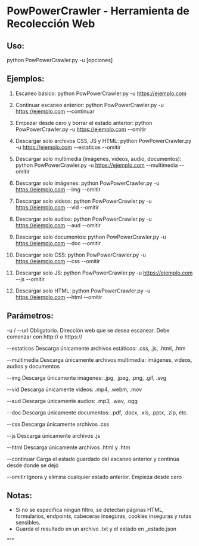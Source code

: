 PowPowerCrawler - Herramienta de Recolección Web
===============================================

Uso:
-----
python PowPowerCrawler.py -u <URL> [opciones]

Ejemplos:
---------
1. Escaneo básico:
   python PowPowerCrawler.py -u https://ejemplo.com

2. Continuar escaneo anterior:
   python PowPowerCrawler.py -u https://ejemplo.com --continuar

3. Empezar desde cero y borrar el estado anterior:
   python PowPowerCrawler.py -u https://ejemplo.com --omitir

4. Descargar solo archivos CSS, JS y HTML:
   python PowPowerCrawler.py -u https://ejemplo.com --estaticos --omitir

5. Descargar solo multimedia (imágenes, videos, audio, documentos):
   python PowPowerCrawler.py -u https://ejemplo.com --multimedia --omitir

6. Descargar solo imágenes:
   python PowPowerCrawler.py -u https://ejemplo.com --img --omitir

7. Descargar solo videos:
   python PowPowerCrawler.py -u https://ejemplo.com --vid --omitir

8. Descargar solo audios:
   python PowPowerCrawler.py -u https://ejemplo.com --aud --omitir

9. Descargar solo documentos:
   python PowPowerCrawler.py -u https://ejemplo.com --doc --omitir

10. Descargar solo CSS:
    python PowPowerCrawler.py -u https://ejemplo.com --css --omitir

11. Descargar solo JS:
    python PowPowerCrawler.py -u https://ejemplo.com --js --omitir

12. Descargar solo HTML:
    python PowPowerCrawler.py -u https://ejemplo.com --html --omitir


Parámetros:
-----------
-u / --url <URL>
    Obligatorio. Dirección web que se desea escanear. Debe comenzar con http:// o https://

--estaticos
    Descarga únicamente archivos estáticos: .css, .js, .html, .htm

--multimedia
    Descarga únicamente archivos multimedia: imágenes, videos, audios y documentos

--img
    Descarga únicamente imágenes: .jpg, .jpeg, .png, .gif, .svg

--vid
    Descarga únicamente videos: .mp4, .webm, .mov

--aud
    Descarga únicamente audios: .mp3, .wav, .ogg

--doc
    Descarga únicamente documentos: .pdf, .docx, .xls, .pptx, .zip, etc.

--css
    Descarga únicamente archivos .css

--js
    Descarga únicamente archivos .js

--html
    Descarga únicamente archivos .html y .htm

--continuar
    Carga el estado guardado del escaneo anterior y continúa desde donde se dejó

--omitir
    Ignora y elimina cualquier estado anterior. Empieza desde cero


Notas:
------
- Si no se especifica ningún filtro, se detectan páginas HTML, formularios, endpoints, cabeceras inseguras, cookies inseguras y rutas sensibles.
- Guarda el resultado en un archivo <dominio>.txt y el estado en <dominio>_estado.json

"""
